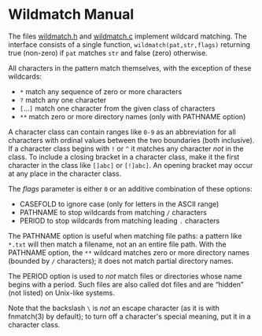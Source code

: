 # Wildmatch Manual

The files [wildmatch.h](./wildmatch.h) and [wildmatch.c](./wildmatch.c)
implement wildcard matching. The interface consists of a single
function, `wildmatch(pat,str,flags)` returning true (non-zero)
if `pat` matches `str` and false (zero) otherwise.

All characters in the pattern match themselves, with the exception
of these wildcards:

- `*` match any sequence of zero or more characters
- `?` match any one character
- `[`...`]` match one character from the given class of characters
- `**` match zero or more directory names (only with PATHNAME option)

A character class can contain ranges like `0-9` as an
abbreviation for all characters with ordinal values between
the two boundaries (both inclusive).
If a character class begins with `!` or `^` it matches any
character *not* in the class. To include a closing bracket
in a character class, make it the first character in the
class like `[]abc]` or `[!]abc]`. An opening bracket may
occur at any place in the character class.

The *flags* parameter is either `0` or an additive combination
of these options:

- CASEFOLD to ignore case (only for letters in the ASCII range)
- PATHNAME to stop wildcards from matching `/` characters
- PERIOD to stop wildcards from matching leading `.` characters

The PATHNAME option is useful when matching file paths:
a pattern like `*.txt` will then match a filename, not an
an entire file path. With the PATHNAME option, the `**`
wildcard matches zero or more directory names (bounded
by `/` characters); it does not match partial directory
names.

The PERIOD option is used to *not* match files or directories
whose name begins with a period. Such files are also called
dot files and are “hidden” (not listed) on Unix-like systems.

Note that the backslash `\` is *not* an escape character
(as it is with fnmatch(3) by default); to turn off a
character's special meaning, put it in a character class.
